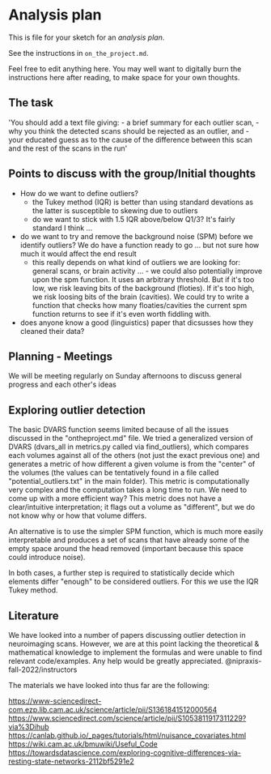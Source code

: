 # Analysis plan

This is file for your sketch for an *analysis plan*.

See the instructions in `on_the_project.md`.

Feel free to edit anything here. You may well want to digitally burn the
instructions here after reading, to make space for your own thoughts.


## The task
'You should add a text file giving: - a brief summary for each outlier scan, - why you think the detected scans should be rejected as an outlier, and - your educated guess as to the cause of the difference between this scan and the rest of the scans in the run'

## Points to discuss with the group/Initial thoughts
- How do we want to define outliers? 
    - the Tukey method (IQR) is better than using standard devations as the latter is susceptible to skewing due to outliers 
    - do we want to stick with 1.5 IQR above/below Q1/3? It's fairly standard I think ... 
- do we want to try and remove the background noise (SPM) before we identify outliers? We do have a function ready to go ... but not sure how much it would affect the end result 
    - this really depends on what kind of outliers we are looking for: general scans, or brain activity ... - we could also potentially improve upon the spm function. It uses an arbitrary threshold. But if it's too low, we risk leaving bits of the background (floties). If it's too high, we risk loosing bits of the brain (cavities). We could try to write a function that checks how many floaties/cavities the current spm function returns to see if it's even worth fiddling with. 
- does anyone know a good (linguistics) paper that dicsusses how they cleaned their data? 

## Planning - Meetings
We will be meeting regularly on Sunday afternoons to discuss general progress and each other's ideas

## Exploring outlier detection
The basic DVARS function seems limited because of all the issues discussed in the "ontheproject.md" file. We tried a generalized version of DVARS (dvars_all in metrics.py called via find_outliers), which compares each volumes against all of the others (not just the exact previous one) and generates a metric of how different a given volume is from the "center" of the volumes (the values can be tentatively found in a file called "potential_outliers.txt" in the main folder). This metric is computationally very complex and the computation takes a long time to run. We need to come up with a more efficient way?
This metric does not have a clear/intuitive interpretation; it flags out a volume as "different", but we do not know why or how that volume differs.  

An alternative is to use the simpler SPM function, which is much more easily interpretable and produces a set of scans that have already some of the empty space around the head removed (important because this space could introduce noise). 

In both cases, a further step is required to statistically decide which elements differ "enough" to be considered outliers. 
For this we use the IQR Tukey method. 

## Literature
We have looked into a number of papers discussing outlier detection in neuroimaging scans. However, we are at this point lacking the theoretical & mathematical knowledge to implement the formulas and were unable to find relevant code/examples. Any help would be greatly appreciated. 
@nipraxis-fall-2022/instructors

The materials we have looked into thus far are the following:

https://www-sciencedirect-com.ezp.lib.cam.ac.uk/science/article/pii/S1361841512000564
https://www.sciencedirect.com/science/article/pii/S1053811917311229?via%3Dihub
https://canlab.github.io/_pages/tutorials/html/nuisance_covariates.html
https://wiki.cam.ac.uk/bmuwiki/Useful_Code
https://towardsdatascience.com/exploring-cognitive-differences-via-resting-state-networks-2112bf5291e2







